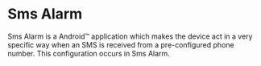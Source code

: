Sms Alarm
=========

Sms Alarm is a Android&trade; application which makes the device act in a very specific way when an SMS is received from a pre-configured phone number. This configuration occurs in Sms Alarm.

